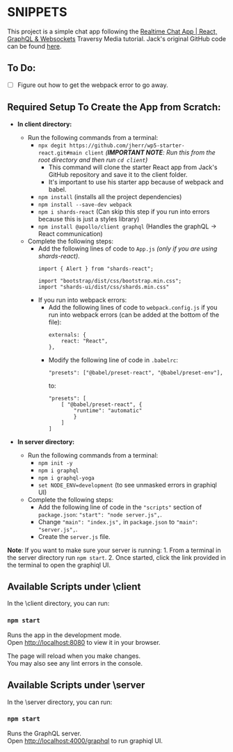 # SNIPPETS

This project is a simple chat app following the [Realtime Chat App | React, GraphQL & Websockets](https://youtu.be/E3NHd-PkLrQ) Traversy Media tutorial. Jack's original GitHub code can be found [here](https://github.com/jherr/chat-o-matic.git).

## To Do:

-   [ ] Figure out how to get the webpack error to go away.
<!-- - [ ] Set up uuid to get automatic user IDs.
-   [ ] Enable the following features:
    -   [ ] Usernames
    -   [ ] Message date/time stamps
    -   [ ] Photo/video uploads
    -   [ ] Profile photos
    -   [ ] Create app logo -->

## Required Setup To Create the App from Scratch:

-   __In client directory:__

    -   Run the following commands from a terminal:
        -   `npx degit https://github.com/jherr/wp5-starter-react.git#main client` _(__IMPORTANT NOTE__: Run this from the root directory and then run `cd client`)_
            -   This command will clone the starter React app from Jack's GitHub repository and save it to the client folder.
            -   It's important to use his starter app because of webpack and babel.
        -   `npm install` (installs all the project dependencies)
        -   `npm install --save-dev webpack`
        -   `npm i shards-react` (Can skip this step if you run into errors because this is just a styles library)
        -   `npm install @apollo/client graphql` (Handles the graphQL → React communication)
    -   Complete the following steps: 
        - Add the following lines of code to `App.js` _(only if you are using shards-react)_.
            ```
            import { Alert } from "shards-react";

            import "bootstrap/dist/css/bootstrap.min.css";
            import "shards-ui/dist/css/shards.min.css"
            ```
        - If you run into webpack errors:
            - Add the following lines of code to `webpack.config.js` if you run into webpack errors (can be added at the bottom of the file):
                ```
                externals: {
                    react: "React",
                },
                ```
            - Modify the following line of code in `.babelrc`:
                ```
                "presets": ["@babel/preset-react", "@babel/preset-env"],
                ```
                to:
                ```
                "presets": [
                    [ "@babel/preset-react", {
                        "runtime": "automatic"
                        }
                    ]
                ]
                ```

-   __In server directory:__
    -   Run the following commands from a terminal:
        -   `npm init -y`
        -   `npm i graphql`
        -   `npm i graphql-yoga`
        -   `set NODE_ENV=development` (to see unmasked errors in graphiql UI)
    -   Complete the following steps:
        -   Add the following line of code in the `"scripts"` section of `package.json`: `"start": "node server.js",`.
        -   Change `"main": "index.js",` in `package.json` to `"main": "server.js",`.
        -   Create the `server.js` file.

__Note__: If you want to make sure your server is running: 1. From a terminal in the server directory run `npm start`. 2. Once started, click the link provided in the terminal to open the graphiql UI.

## Available Scripts under \client

In the \client directory, you can run:

### `npm start`

Runs the app in the development mode.\
Open [http://localhost:8080](http://localhost:8080) to view it in your browser.

The page will reload when you make changes.\
You may also see any lint errors in the console.


## Available Scripts under \server

In the \server directory, you can run:

### `npm start`

Runs the GraphQL server.\
Open [http://localhost:4000/graphql](http://localhost:4000/graphql) to run graphiql UI.
